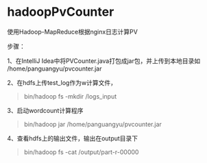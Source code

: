 # hadoopPvCounter
使用Hadoop-MapReduce根据nginx日志计算PV

步骤：

1、在IntelliJ Idea中将PVCounter.java打包成jar包，并上传到本地目录如 /home/panguangyu/pvcounter.jar

2、在hdfs上传test_log作为w计算文件，

> bin/hadoop fs -mkdir /logs_input <br />

3、启动wordcount计算程序

> bin/hadoop jar /home/panguangyu/pvcounter.jar

4、查看hdfs上的输出文件，输出在output目录下

> bin/hadoop fs -cat /output/part-r-00000



